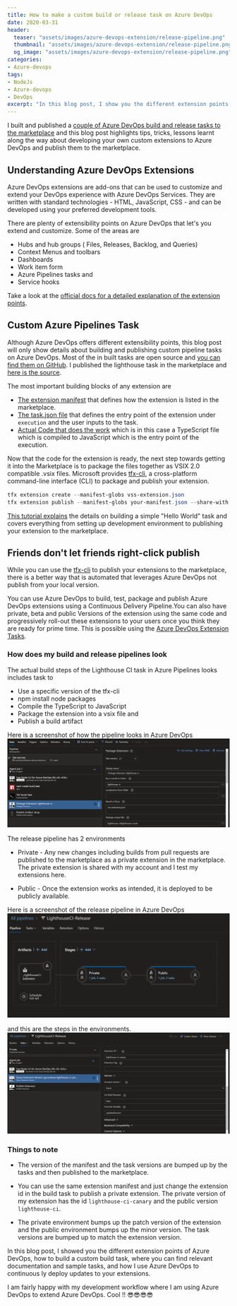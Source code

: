 ```yaml
---
title: How to make a custom build or release task on Azure DevOps
date: 2020-03-31
header:
  teaser: "assets/images/azure-devops-extension/release-pipeline.png"
  thumbnail: "assets/images/azure-devops-extension/release-pipeline.png"
  og_image: "assets/images/azure-devops-extension/release-pipeline.png"
categories:
- Azure-devops
tags:
- NodeJs
- Azure-devops
- DevOps
excerpt: "In this blog post, I show you the different extension points of Azure DevOps, how to build a custom build task and how I use Azure DevOps to continuously deploy updates to your extensions."
---
```


I built and published a [couple of Azure DevOps build and release tasks to the marketplace](https://marketplace.visualstudio.com/publishers/gurucharan) and this blog post highlights tips, tricks, lessons learnt along the way about developing your own custom extensions to Azure DevOps and publish them to the marketplace.

## Understanding Azure DevOps Extensions

Azure DevOps extensions are add-ons that can be used to customize and extend your DevOps experience with Azure DevOps Services. They are written with standard technologies - HTML, JavaScript, CSS - and can be developed using your preferred development tools.

There are plenty of extensibility points on Azure DevOps that let's you extend and customize. Some of the areas are

- Hubs and hub groups ( Files, Releases, Backlog, and Queries)
- Context Menus and toolbars
- Dashboards
- Work item form
- Azure Pipelines tasks and
- Service hooks

Take a look at the [official docs for a detailed explanation of the extension points](https://docs.microsoft.com/en-us/azure/devops/extend/reference/targets/overview?view=azure-devops).

## Custom Azure Pipelines Task

Although Azure DevOps offers different extensibility points, this blog post will only show details about building and publishing custom pipeline tasks on Azure DevOps. Most of the in built tasks are open source and [you can find them on GitHub](https://github.com/microsoft/azure-pipelines-tasks). I published the lighthouse task in the marketplace and [here is the source](https://github.com/GuruCharan94/azure-devops-extensions/tree/master/lighthouse-ci).

The most important building blocks of any extension are

- [The extension manifest](https://github.com/GuruCharan94/azure-devops-extensions/blob/master/lighthouse-ci/vss-extension.json) that defines how the extension is listed in the marketplace.
- [The task.json file](https://github.com/GuruCharan94/azure-devops-extensions/blob/master/lighthouse-ci/lighthouse-ci-build-task/task.json) that defines the entry point of the extension under `execution` and the user inputs to the task.
- [Actual Code that does the work](https://github.com/GuruCharan94/azure-devops-extensions/blob/master/lighthouse-ci/lighthouse-ci-build-task/src/lighthouse-ci.ts) which is in this case a TypeScript file which is compiled to JavaScript which is the entry point of the execution.

Now that the code for the extension is ready, the next step towards getting it into the Marketplace is to package the files together as VSIX 2.0 compatible .vsix files. Microsoft provides [tfx-cli](https://github.com/microsoft/tfs-cli), a cross-platform command-line interface (CLI) to package and publish your extension.

```powershell
tfx extension create --manifest-globs vss-extension.json
tfx extension publish --manifest-globs your-manifest.json --share-with yourOrganization
```

[This tutorial explains](https://docs.microsoft.com/en-us/azure/devops/extend/develop/add-build-task?view=azure-devops) the details on building a simple "Hello World" task and covers everything from setting up development environment to publishing your extension to the marketplace.

## Friends don't let friends right-click publish

While you can use the [tfx-cli](https://github.com/microsoft/tfs-cli) to publish your extensions to the marketplace, there is a better way that is automated that leverages Azure DevOps not publish from your local version.

You can use Azure DevOps to build, test, package and publish Azure DevOps extensions using a Continuous Delivery Pipeline.You can also have private, beta and public Versions of the extension using the same code and progressively roll-out these extensions to your users once you think they are ready for prime time. This is possible using the [Azure DevOps Extension Tasks](https://marketplace.visualstudio.com/items?itemName=ms-devlabs.vsts-developer-tools-build-tasks).

### How does my build and release pipelines look

The actual build steps of the Lighthouse CI task in Azure Pipelines looks includes task to

- Use a specific version of the tfx-cli
- npm install node packages
- Compile the TypeScript to JavaScript
- Package the extension into a vsix file and
- Publish a build artifact

Here is a screenshot of how the pipeline looks in Azure DevOps ![Screenshot of Build Pipeline](/assets/images/azure-devops-extension/extension-build.png)

The release pipeline has 2 environments

- Private - Any new changes including builds from pull requests are published to the marketplace as a private extension in the marketplace. The private extension is shared with my account and I test my extensions here.

- Public - Once the extension works as intended, it is deployed to be publicly available.

Here is a screenshot of the release pipeline in Azure DevOps
![Release Pipeline](/assets/images/azure-devops-extension/release-envs.png)

and this are the steps in the environments.
![Release Pipeline](/assets/images/azure-devops-extension/release-pipeline.png)

### Things to note

- The version of the manifest and the task versions are bumped up by the tasks and then published to the marketplace.

- You can use the same extension manifest and just change the extension id in the build task to publish a private extension. The private version of my extension has the id `lighthouse-ci-canary` and the public version `lighthouse-ci`.

- The private environment bumps up the patch version of the extension and the public environment bumps up the minor version. The task versions are bumped up to match the extension version.

In this blog post, I showed you the different extension points of Azure DevOps, how to build a custom build task, where you can find relevant documentation and sample tasks, and how I use Azure DevOps to continuous ly deploy updates to your extensions.

I am fairly happy with my development workflow where I am using Azure DevOps to extend Azure DevOps. Cool !! 😎😎😎😎
